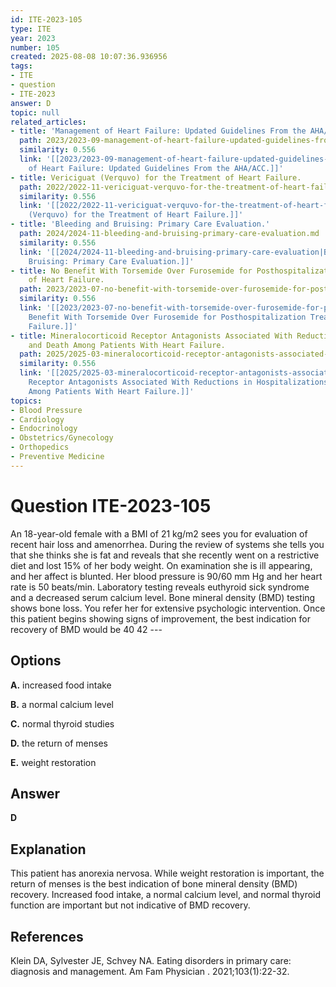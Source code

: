 ```yaml
---
id: ITE-2023-105
type: ITE
year: 2023
number: 105
created: 2025-08-08 10:07:36.936956
tags:
- ITE
- question
- ITE-2023
answer: D
topic: null
related_articles:
- title: 'Management of Heart Failure: Updated Guidelines From the AHA/ACC.'
  path: 2023/2023-09-management-of-heart-failure-updated-guidelines-from-the-aha.md
  similarity: 0.556
  link: '[[2023/2023-09-management-of-heart-failure-updated-guidelines-from-the-aha|Management
    of Heart Failure: Updated Guidelines From the AHA/ACC.]]'
- title: Vericiguat (Verquvo) for the Treatment of Heart Failure.
  path: 2022/2022-11-vericiguat-verquvo-for-the-treatment-of-heart-failure.md
  similarity: 0.556
  link: '[[2022/2022-11-vericiguat-verquvo-for-the-treatment-of-heart-failure|Vericiguat
    (Verquvo) for the Treatment of Heart Failure.]]'
- title: 'Bleeding and Bruising: Primary Care Evaluation.'
  path: 2024/2024-11-bleeding-and-bruising-primary-care-evaluation.md
  similarity: 0.556
  link: '[[2024/2024-11-bleeding-and-bruising-primary-care-evaluation|Bleeding and
    Bruising: Primary Care Evaluation.]]'
- title: No Benefit With Torsemide Over Furosemide for Posthospitalization Treatment
    of Heart Failure.
  path: 2023/2023-07-no-benefit-with-torsemide-over-furosemide-for-posthospitaliz.md
  similarity: 0.556
  link: '[[2023/2023-07-no-benefit-with-torsemide-over-furosemide-for-posthospitaliz|No
    Benefit With Torsemide Over Furosemide for Posthospitalization Treatment of Heart
    Failure.]]'
- title: Mineralocorticoid Receptor Antagonists Associated With Reductions in Hospitalizations
    and Death Among Patients With Heart Failure.
  path: 2025/2025-03-mineralocorticoid-receptor-antagonists-associated-with-reduc.md
  similarity: 0.556
  link: '[[2025/2025-03-mineralocorticoid-receptor-antagonists-associated-with-reduc|Mineralocorticoid
    Receptor Antagonists Associated With Reductions in Hospitalizations and Death
    Among Patients With Heart Failure.]]'
topics:
- Blood Pressure
- Cardiology
- Endocrinology
- Obstetrics/Gynecology
- Orthopedics
- Preventive Medicine
---
```


# Question ITE-2023-105

An 18-year-old female with a BMI of 21 kg/m2 sees you for evaluation of recent hair loss and amenorrhea. During the review of systems she tells you that she thinks she is fat and reveals that she recently went on a restrictive diet and lost 15% of her body weight. On examination she is ill appearing, and her affect is blunted. Her blood pressure is 90/60 mm Hg and her heart rate is 50 beats/min. Laboratory testing reveals euthyroid sick syndrome and a decreased serum calcium level. Bone mineral density (BMD) testing shows bone loss. You refer her for extensive psychologic intervention. Once this patient begins showing signs of improvement, the best indication for recovery of BMD would be 40 42 ---

## Options

**A.** increased food intake

**B.** a normal calcium level

**C.** normal thyroid studies

**D.** the return of menses

**E.** weight restoration

## Answer

**D**

## Explanation

This patient has anorexia nervosa. While weight restoration is important, the return of menses is the best indication of bone mineral density (BMD) recovery. Increased food intake, a normal calcium level, and normal thyroid function are important but not indicative of BMD recovery.

## References

Klein DA, Sylvester JE, Schvey NA. Eating disorders in primary care: diagnosis and management. Am Fam Physician . 2021;103(1):22-32.

